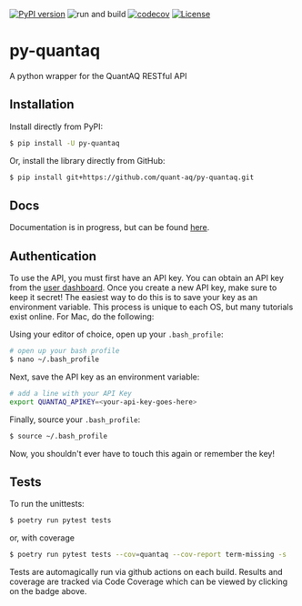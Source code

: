 [![PyPI version](https://badge.fury.io/py/py-quantaq.svg)](https://badge.fury.io/py/py-quantaq)
![run and build](https://github.com/quant-aq/py-quantaq/workflows/run%20and%20build/badge.svg)
[![codecov](https://codecov.io/gh/quant-aq/py-quantaq/branch/master/graph/badge.svg)](https://codecov.io/gh/quant-aq/py-quantaq)
[![License](https://img.shields.io/badge/License-Apache%202.0-blue.svg)](https://opensource.org/licenses/Apache-2.0)

# py-quantaq
A python wrapper for the QuantAQ RESTful API

## Installation

Install directly from PyPI:

```sh
$ pip install -U py-quantaq
```

Or, install the library directly from GitHub:

```bash
$ pip install git+https://github.com/quant-aq/py-quantaq.git
```

## Docs

Documentation is in progress, but can be found [here](https://quant-aq.github.io/py-quantaq).

## Authentication

To use the API, you must first have an API key. You can obtain an API key from the [user dashboard][1]. Once you create a new API key, make sure to keep it secret! The easiest way to do this is to save your key as an environment variable. This process is unique to each OS, but many tutorials exist online. For Mac, do the following:

Using your editor of choice, open up your `.bash_profile`:
```bash
# open up your bash profile
$ nano ~/.bash_profile
```

Next, save the API key as an environment variable:
```bash
# add a line with your API Key
export QUANTAQ_APIKEY=<your-api-key-goes-here>
```

Finally, source your `.bash_profile`:

```sh
$ source ~/.bash_profile
```

Now, you shouldn't ever have to touch this again or remember the key!

## Tests

To run the unittests:

```sh
$ poetry run pytest tests
```

or, with coverage

```sh
$ poetry run pytest tests --cov=quantaq --cov-report term-missing -s
```

Tests are automagically run via github actions on each build. Results and coverage are tracked via Code Coverage which can be viewed by clicking on the badge above.


[1]: https://www.quant-aq.com/api-keys